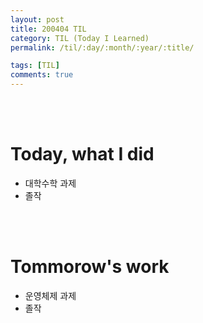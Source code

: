 ```yaml
---
layout: post
title: 200404 TIL
category: TIL (Today I Learned)
permalink: /til/:day/:month/:year/:title/

tags: [TIL]
comments: true
---
```

<br/>
<br/>

# Today, what I did
- 대학수학 과제
- 졸작 

<br/>
<br/>

# Tommorow's work
- 운영체제 과제
- 졸작
